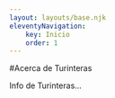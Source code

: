 ```yaml
---
layout: layouts/base.njk
eleventyNavigation:
    key: Inicio
    order: 1
---
```


#Acerca de Turinteras

Info de Turinteras...
